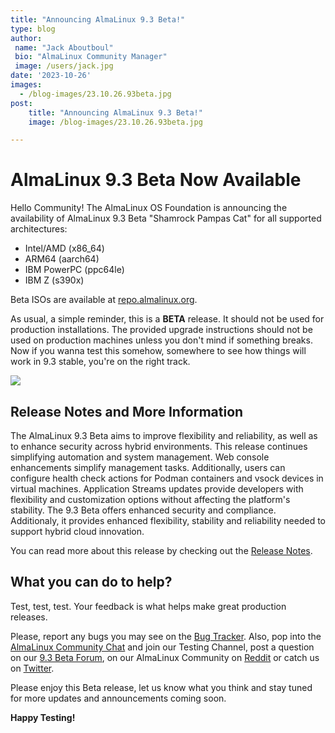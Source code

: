 ```yaml
---
title: "Announcing AlmaLinux 9.3 Beta!"
type: blog
author:
 name: "Jack Aboutboul"
 bio: "AlmaLinux Community Manager"
 image: /users/jack.jpg
date: '2023-10-26'
images:
  - /blog-images/23.10.26.93beta.jpg
post:
    title: "Announcing AlmaLinux 9.3 Beta!"
    image: /blog-images/23.10.26.93beta.jpg

---
```


# AlmaLinux 9.3 Beta Now Available 

Hello Community! The AlmaLinux OS Foundation is announcing the availability of AlmaLinux 9.3 Beta "Shamrock Pampas Cat" for all supported architectures:
* Intel/AMD (x86_64)
* ARM64 (aarch64)
* IBM PowerPC (ppc64le)
* IBM Z (s390x)

Beta ISOs are available at [repo.almalinux.org](https://repo.almalinux.org/almalinux/9.3-beta/isos/). 

As usual, a simple reminder, this is a **BETA** release. It should not be used for production installations. The provided upgrade instructions should not be used on production machines unless you don't mind if something breaks. Now if you wanna test this somehow, somewhere to see how things will work in 9.3 stable, you're on the right track.

![](https://hackmd.io/_uploads/BkAyz9GZp.jpg)


## Release Notes and More Information

The AlmaLinux 9.3 Beta aims to improve flexibility and reliability, as well as to enhance security across hybrid environments. This release continues simplifying automation and system management. Web console enhancements simplify management tasks. Additionally, users can configure health check actions for Podman containers and vsock devices in virtual machines. Application Streams updates provide developers with flexibility and customization options without affecting the platform's stability. The 9.3 Beta offers enhanced security and compliance. Additionaly, it provides enhanced flexibility, stability and reliability needed to support hybrid cloud innovation. 

You can read more about this release by checking out the [Release Notes](https://wiki.almalinux.org/release-notes/9.3-beta.html).


## What you can do to help?
Test, test, test. Your feedback is what helps make great production releases. 

Please, report any bugs you may see on the [Bug Tracker](https://bugs.almalinux.org/). Also, pop into the [AlmaLinux Community Chat](https://chat.almalinux.org) and join our Testing Channel, post a question on our [9.3 Beta Forum](https://almalinux.discourse.group/c/devel/9-3-beta/29), on our AlmaLinux Community on [Reddit](https://reddit.com/r/almalinux) or catch us on [Twitter](https://twitter.com/almalinux). 

Please enjoy this Beta release, let us know what you think and stay tuned for more updates and announcements coming soon. 

**Happy Testing!**
